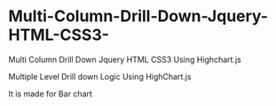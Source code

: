 # Multi-Column-Drill-Down-Jquery-HTML-CSS3-
Multi Column Drill Down Jquery HTML CSS3  Using Highchart.js

Multiple Level Drill down Logic Using HighChart.js 

It is made for Bar chart
